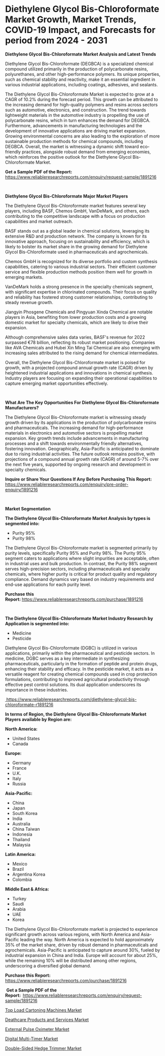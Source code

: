 <p><h1>Diethylene Glycol Bis-Chloroformate Market Growth, Market Trends, COVID-19 Impact, and Forecasts for period from 2024 - 2031</h1></p><p><strong>Diethylene Glycol Bis-Chloroformate Market Analysis and Latest Trends</strong></p>
<p><p>Diethylene Glycol Bis-Chloroformate (DEGBCA) is a specialized chemical compound utilized primarily in the production of polycarbonate resins, polyurethanes, and other high-performance polymers. Its unique properties, such as chemical stability and reactivity, make it an essential ingredient in various industrial applications, including coatings, adhesives, and sealants.</p><p>The Diethylene Glycol Bis-Chloroformate Market is expected to grow at a CAGR of 10.2% during the forecast period. This growth can be attributed to the increasing demand for high-quality polymers and resins across sectors such as automotive, electronics, and construction. The trend towards lightweight materials in the automotive industry is propelling the use of polycarbonate resins, which in turn enhances the demand for DEGBCA. Furthermore, advancements in manufacturing technologies and the development of innovative applications are driving market expansion. Growing environmental concerns are also leading to the exploration of more sustainable production methods for chemical compounds, including DEGBCA. Overall, the market is witnessing a dynamic shift toward eco-friendly practices, alongside robust demand from emerging economies, which reinforces the positive outlook for the Diethylene Glycol Bis-Chloroformate Market.</p></p>
<p><strong>Get a Sample PDF of the Report:&nbsp;</strong> <a href="https://www.reliableresearchreports.com/enquiry/request-sample/1891216?utm_campaign=1616&utm_medium=2&utm_source=Github&utm_content=ia&utm_term=24102024&utm_id=diethylene-glycol-bis-chloroformate">https://www.reliableresearchreports.com/enquiry/request-sample/1891216</a></p>
<p>&nbsp;</p>
<p><strong>Diethylene Glycol Bis-Chloroformate Major Market Players</strong></p>
<p><p>The Diethylene Glycol Bis-Chloroformate market features several key players, including BASF, Chemos GmbH, VanDeMark, and others, each contributing to the competitive landscape with a focus on production capabilities and market outreach. </p><p>BASF stands out as a global leader in chemical solutions, leveraging its extensive R&D and production network. The company is known for its innovative approach, focusing on sustainability and efficiency, which is likely to bolster its market share in the growing demand for Diethylene Glycol Bis-Chloroformate used in pharmaceuticals and agrochemicals.</p><p>Chemos GmbH is recognized for its diverse portfolio and custom synthesis capabilities, catering to various industrial sectors. Their efficient customer service and flexible production methods position them well for growth in emerging markets.</p><p>VanDeMark holds a strong presence in the specialty chemicals segment, with significant expertise in chlorinated compounds. Their focus on quality and reliability has fostered strong customer relationships, contributing to steady revenue growth.</p><p>Jiangyin Phosgene Chemicals and Pingyuan Xinda Chemical are notable players in Asia, benefiting from lower production costs and a growing domestic market for specialty chemicals, which are likely to drive their expansion.</p><p>Although comprehensive sales data varies, BASF's revenue for 2022 surpassed €78 billion, reflecting its robust market positioning. Companies like AVA Chemicals and Hubei Xin Ming Tai Chemical are also emerging with increasing sales attributed to the rising demand for chemical intermediates.</p><p>Overall, the Diethylene Glycol Bis-Chloroformate market is poised for growth, with a projected compound annual growth rate (CAGR) driven by heightened industrial applications and innovations in chemical synthesis. Industry players are focusing on expanding their operational capabilities to capture emerging market opportunities effectively.</p></p>
<p>&nbsp;</p>
<p><strong>What Are The Key Opportunities For Diethylene Glycol Bis-Chloroformate Manufacturers?</strong></p>
<p><p>The Diethylene Glycol Bis-Chloroformate market is witnessing steady growth driven by its applications in the production of polycarbonate resins and pharmaceuticals. The increasing demand for high-performance materials in electronics and automotive sectors is propelling market expansion. Key growth trends include advancements in manufacturing processes and a shift towards environmentally friendly alternatives, fostering innovation. Geographically, Asia-Pacific is anticipated to dominate due to rising industrial activities. The future outlook remains positive, with projections of a compound annual growth rate (CAGR) of around 5-7% over the next five years, supported by ongoing research and development in specialty chemicals.</p></p>
<p><strong>Inquire or Share Your Questions If Any Before Purchasing This Report:</strong> <a href="https://www.reliableresearchreports.com/enquiry/pre-order-enquiry/1891216?utm_campaign=1616&utm_medium=2&utm_source=Github&utm_content=ia&utm_term=24102024&utm_id=diethylene-glycol-bis-chloroformate">https://www.reliableresearchreports.com/enquiry/pre-order-enquiry/1891216</a></p>
<p>&nbsp;</p>
<p><strong>Market Segmentation</strong></p>
<p><strong>The Diethylene Glycol Bis-Chloroformate Market Analysis by types is segmented into:</strong></p>
<p><ul><li>Purity 95%</li><li>Purity 98%</li></ul></p>
<p><p>The Diethylene Glycol Bis-Chloroformate market is segmented primarily by purity levels, specifically Purity 95% and Purity 98%. The Purity 95% segment caters to applications where slight impurities are acceptable, often in industrial uses and bulk production. In contrast, the Purity 98% segment serves high-precision sectors, including pharmaceuticals and specialty chemicals, where higher purity is critical for product quality and regulatory compliance. Demand dynamics vary based on industry requirements and end-use applications for each purity level.</p></p>
<p><strong>Purchase this Report:&nbsp;</strong><a href="https://www.reliableresearchreports.com/purchase/1891216?utm_campaign=1616&utm_medium=2&utm_source=Github&utm_content=ia&utm_term=24102024&utm_id=diethylene-glycol-bis-chloroformate">https://www.reliableresearchreports.com/purchase/1891216</a></p>
<p>&nbsp;</p>
<p><strong>The Diethylene Glycol Bis-Chloroformate Market Industry Research by Application is segmented into:</strong></p>
<p><ul><li>Medicine</li><li>Pesticide</li></ul></p>
<p><p>Diethylene Glycol Bis-Chloroformate (DGBC) is utilized in various applications, primarily within the pharmaceutical and pesticide sectors. In medicine, DGBC serves as a key intermediate in synthesizing pharmaceuticals, particularly in the formation of peptide and protein drugs, enhancing their stability and efficacy. In the pesticide market, it acts as a versatile reagent for creating chemical compounds used in crop protection formulations, contributing to improved agricultural productivity through effective pest control solutions. Its dual application underscores its importance in these industries.</p></p>
<p><a href="https://www.reliableresearchreports.com/diethylene-glycol-bis-chloroformate-r1891216?utm_campaign=1616&utm_medium=2&utm_source=Github&utm_content=ia&utm_term=24102024&utm_id=diethylene-glycol-bis-chloroformate">&nbsp;https://www.reliableresearchreports.com/diethylene-glycol-bis-chloroformate-r1891216</a></p>
<p><strong>In terms of Region, the Diethylene Glycol Bis-Chloroformate Market Players available by Region are:</strong></p>
<p>
    <p> <strong> North America: </strong>
        <ul>
            <li>United States</li>
            <li>Canada</li>
        </ul>
        </p> 
    <p> <strong> Europe: </strong>
        <ul>
            <li>Germany</li>
            <li>France</li>
            <li>U.K.</li>
            <li>Italy</li>
            <li>Russia</li>
        </ul>
        </p> 
    <p> <strong> Asia-Pacific: </strong>
        <ul>
            <li>China</li>
            <li>Japan</li>
            <li>South Korea</li>
            <li>India</li>
            <li>Australia</li>
            <li>China Taiwan</li>
            <li>Indonesia</li>
            <li>Thailand</li>
            <li>Malaysia</li>
        </ul>
        </p> 
    <p> <strong> Latin America: </strong>
        <ul>
            <li>Mexico</li>
            <li>Brazil</li>
            <li>Argentina Korea</li>
            <li>Colombia</li>
        </ul>
        </p> 
    <p> <strong> Middle East & Africa: </strong>
        <ul>
            <li>Turkey</li>
            <li>Saudi</li>
            <li>Arabia</li>
            <li>UAE</li>
            <li>Korea</li>
        </ul>
    </p>
    </p>
<p><p>The Diethylene Glycol Bis-Chloroformate market is projected to experience significant growth across various regions, with North America and Asia-Pacific leading the way. North America is expected to hold approximately 35% of the market share, driven by robust demand in pharmaceuticals and agrochemicals. Asia-Pacific is anticipated to capture around 30%, fueled by industrial expansion in China and India. Europe will account for about 25%, while the remaining 10% will be distributed among other regions, underscoring a diversified global demand.</p></p>
<p><strong>Purchase this Report: </strong><a href="https://www.reliableresearchreports.com/purchase/1891216?utm_campaign=1616&utm_medium=2&utm_source=Github&utm_content=ia&utm_term=24102024&utm_id=diethylene-glycol-bis-chloroformate">https://www.reliableresearchreports.com/purchase/1891216</a></p>
<p>&nbsp;<strong>Get a Sample PDF of the Report:&nbsp;&nbsp;</strong><a href="https://www.reliableresearchreports.com/enquiry/request-sample/1891216?utm_campaign=1616&utm_medium=2&utm_source=Github&utm_content=ia&utm_term=24102024&utm_id=diethylene-glycol-bis-chloroformate">https://www.reliableresearchreports.com/enquiry/request-sample/1891216</a></p>
<p><strong></strong></p>
<p><p><a href="https://github.com/AshikRahman665/Market-Research-Report-List-1/blob/main/top-load-cartoning-machines-market.md?utm_campaign=1616&utm_medium=2&utm_source=Github&utm_content=ia&utm_term=24102024&utm_id=diethylene-glycol-bis-chloroformate">Top Load Cartoning Machines Market</a></p><p><a href="https://www.linkedin.com/pulse/navigating-deathcare-products-services-market-expert-qmjof?utm_campaign=1616&utm_medium=2&utm_source=Github&utm_content=ia&utm_term=24102024&utm_id=diethylene-glycol-bis-chloroformate">Deathcare Products and Services Market</a></p><p><a href="https://www.linkedin.com/pulse/deep-dive-external-pulse-oximeter-market-itstrends-segmentation-frojf?utm_campaign=1616&utm_medium=2&utm_source=Github&utm_content=ia&utm_term=24102024&utm_id=diethylene-glycol-bis-chloroformate">External Pulse Oximeter Market</a></p><p><a href="https://www.linkedin.com/pulse/surfing-digital-multi-timer-wave-riding-market-currents-2031-o8snf?utm_campaign=1616&utm_medium=2&utm_source=Github&utm_content=ia&utm_term=24102024&utm_id=diethylene-glycol-bis-chloroformate">Digital Multi-Timer Market</a></p><p><a href="https://www.linkedin.com/pulse/double-sided-hedge-trimmer-market-size-type-product-global-industry-myerf?utm_campaign=1616&utm_medium=2&utm_source=Github&utm_content=ia&utm_term=24102024&utm_id=diethylene-glycol-bis-chloroformate">Double-Sided Hedge Trimmer Market</a></p></p>